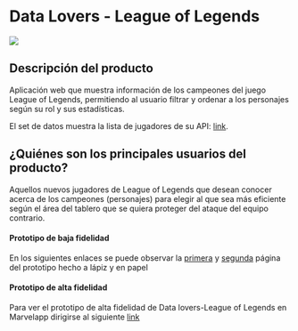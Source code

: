# Data Lovers - League of Legends

![](https://i1.wp.com/www.offlineplayers.com/wp-content/uploads/2015/08/LoL-Champions.jpg)

## Descripción del producto

Aplicación web que muestra información de los campeones del juego League of Legends, permitiendo al usuario filtrar y ordenar a los personajes según su rol y sus estadísticas.

El set de datos muestra la lista de jugadores de su API: [link](https://developer.riotgames.com/api-methods/).

## ¿Quiénes son los principales usuarios del producto?

Aquellos nuevos jugadores de League of Legends que desean conocer acerca de los campeones (personajes) para elegir al que sea más eficiente según el área del tablero que se quiera proteger del ataque del equipo contrario.

#### Prototipo de baja fidelidad

En los siguientes enlaces se puede observar la [primera](https://ibb.co/1JDYrJq) y 
[segunda](https://ibb.co/568bQcj) página del prototipo hecho a lápiz y en papel

#### Prototipo de alta fidelidad

Para ver el prototipo de alta fidelidad de Data lovers-League of Legends en Marvelapp dirigirse al siguiente [link](https://marvelapp.com/1f215ij6/screen/58472119)
